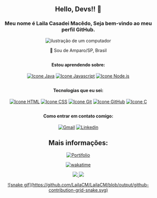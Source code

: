 <link rel="stylesheet" href="https://cdn.jsdelivr.net/gh/devicons/devicon@v2.15.1/devicon.min.css">

<div align="center">

## Hello, Devs!! 👋
### Meu nome é Laila Casadei Macêdo, Seja bem-vindo ao meu perfil GitHub.

<img src="https://png.pngtree.com/png-vector/20231223/ourmid/pngtree-dog-computer-pc-tablet-wearable-png-image_11285021.png" alt="ilustração de um computador" width="200px">

📍  Sou de Amparo/SP, Brasil
##

#### Estou aprendendo sobre:
[<img height="48px" width="48px" alt="Icone Java" src="https://skillicons.dev/icons?i=java"/>](https://dev.java/learn/) [<img height="48px" width="48px" alt="Icone Javascript" src="https://skillicons.dev/icons?i=javascript"/>](https://devdocs.io/javascript/)
[<img height="48px" width="48px" alt="Icone Node.js" src="https://skillicons.dev/icons?i=nodejs"/>](https://nodejs.org/) 
##

#### Tecnologias que eu sei:
[<img height="48px" width="48px" alt="Icone HTML" src="https://skillicons.dev/icons?i=html"/>](https://developer.mozilla.org/en-US/docs/Web/HTML) [<img height="48px" width="48px" alt="Icone CSS" src="https://skillicons.dev/icons?i=css"/>](https://developer.mozilla.org/en-US/docs/Web/CSS)
[<img height="48px" width="48px" alt="Icone Git" src="https://skillicons.dev/icons?i=git"/>](https://git-scm.com/) [<img height="48px" width="48px" alt="Icone GitHub" src="https://skillicons.dev/icons?i=github"/>](https://github.com/)
[<img height="48px" width="48px" alt="Icone C" src="https://skillicons.dev/icons?i=c"/>](https://devdocs.io/c/)

##

#### Como entrar em contato comigo:
<a href="mailto:lailacmacedo07@gmail.com" target="_blank"><img alt="Gmail" src="https://img.shields.io/badge/Gmail-D14836?style=for-the-badge&logo=gmail&logoColor=white" /></a>
[<img alt="Linkedin" src="https://img.shields.io/badge/-LinkedIn-%230077B5?style=for-the-badge&logo=linkedin&logoColor=white"/>](https://www.linkedin.com/in/laila-casadei-macêdo-594208287/)

##

## Mais informações:
[<img alt="Portifolio" src="https://img.shields.io/badge/-Portifolio-%233c0078?style=for-the-badge&logo=github&logoColor=white"/>](https://lailacm.github.io)

[![wakatime](https://wakatime.com/badge/user/6f735bcc-587e-4ae9-9301-70a9ea0e8419.svg)](https://wakatime.com/@6f735bcc-587e-4ae9-9301-70a9ea0e8419)

<div align="center">
  <a href="https://github.com/LailaCM">
  <img height="180em" src="https://github-readme-stats.vercel.app/api?username=LailaCM&show_icons=true&theme=midnight-purple&include_all_commits=true&count_private=true"/>
  <img height="180em" src="https://github-readme-stats.vercel.app/api/top-langs/?username=LailaCM&layout=compact&langs_count=16&theme=midnight-purple"/>
</div>

<p align="center">
 ![snake gif](https://github.com/LailaCM/LailaCM/blob/output/github-contribution-grid-snake.svg)
</p>

</div>
